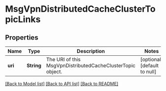 # MsgVpnDistributedCacheClusterTopicLinks

## Properties
Name | Type | Description | Notes
------------ | ------------- | ------------- | -------------
**uri** | **String** | The URI of this MsgVpnDistributedCacheClusterTopic object. | [optional] [default to null]

[[Back to Model list]](../README.md#documentation-for-models) [[Back to API list]](../README.md#documentation-for-api-endpoints) [[Back to README]](../README.md)


